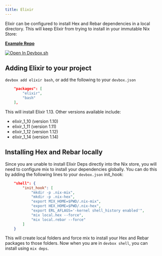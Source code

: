 ```yaml
---
title: Elixir
---
```


Elixir can be configured to install Hex and Rebar dependencies in a local directory. This will keep Elixir from trying to install in your immutable Nix Store: 

[**Example Repo**](https://github.com/jetpack-io/devbox-examples/tree/main/development/elixir/elixir_hello)

[![Open In Devbox.sh](https://jetpack.io/img/devbox/open-in-devbox.svg)](https://devbox.sh/github.com/jetpack-io/devbox-examples?folder=development/elixir/elixir_hello)


## Adding Elixir to your project

`devbox add elixir bash`, or add the following to your `devbox.json`

```json
    "packages": [
        "elixir",
        "bash"
    ],
```

This will install Elixir 1.13. 
Other versions available include: 

* elixir_1_10 (version 1.10)
* elixir_1_11 (version 1.11)
* elixir_1_12 (version 1.12)
* elixir_1_14 (version 1.14)

## Installing Hex and Rebar locally

Since you are unable to install Elixir Deps directly into the Nix store, you will need to configure mix to install your dependencies globally. You can do this by adding the following lines to your `devbox.json` init_hook:

```json
    "shell": {
        "init_hook": [
            "mkdir -p .nix-mix",
            "mkdir -p .nix-hex",
            "export MIX_HOME=$PWD/.nix-mix",
            "export HEX_HOME=$PWD/.nix-hex",
            "export ERL_AFLAGS='-kernel shell_history enabled'",
            "mix local.hex --force",
            "mix local.rebar --force"
        ]
    }
```

This will create local folders and force mix to install your Hex and Rebar packages to those folders. Now when you are in `devbox shell`, you can install using `mix deps`.